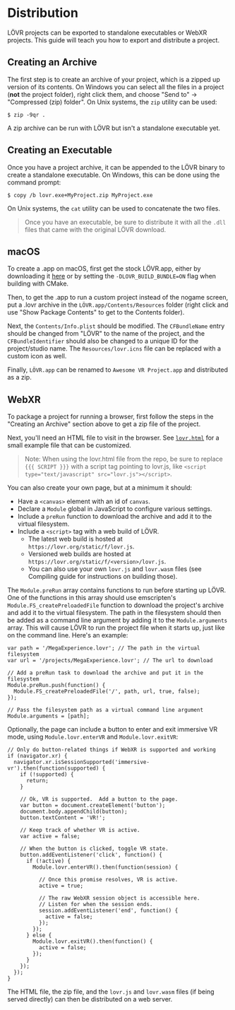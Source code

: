 Distribution
===

LÖVR projects can be exported to standalone executables or WebXR projects.  This guide will teach you
how to export and distribute a project.

Creating an Archive
---

The first step is to create an archive of your project, which is a zipped up version of its
contents.  On Windows you can select all the files in a project (**not** the project folder), right
click them, and choose "Send to" -> "Compressed (zip) folder".  On Unix systems, the `zip` utility
can be used:

```
$ zip -9qr .
```

A zip archive can be run with LÖVR but isn't a standalone executable yet.

Creating an Executable
---

Once you have a project archive, it can be appended to the LÖVR binary to create a standalone
executable.  On Windows, this can be done using the command prompt:

```
$ copy /b lovr.exe+MyProject.zip MyProject.exe
```

On Unix systems, the `cat` utility can be used to concatenate the two files.

> Once you have an executable, be sure to distribute it with all the `.dll` files that came with the
original LÖVR download.

macOS
---

To create a .app on macOS, first get the stock LÖVR.app, either by downloading it
[here](https://lovr.org/download/mac) or by setting the `-DLOVR_BUILD_BUNDLE=ON` flag when building
with CMake.

Then, to get the .app to run a custom project instead of the nogame screen, put a .lovr archive in
the `LÖVR.app/Contents/Resources` folder (right click and use "Show Package Contents" to get to the
Contents folder).

Next, the `Contents/Info.plist` should be modified.  The `CFBundleName` entry should be changed from
"LÖVR" to the name of the project, and the `CFBundleIdentifier` should also be changed to a unique
ID for the project/studio name.  The `Resources/lovr.icns` file can be replaced with a custom icon
as well.

Finally, `LÖVR.app` can be renamed to `Awesome VR Project.app` and distributed as a zip.

WebXR
---

To package a project for running a browser, first follow the steps in the "Creating an Archive"
section above to get a zip file of the project.

Next, you'll need an HTML file to visit in the browser.  See [`lovr.html`](https://github.com/bjornbytes/lovr/blob/master/etc/lovr.html)
for a small example file that can be customized.

> Note: When using the lovr.html file from the repo, be sure to replace `{{{ SCRIPT }}}` with a
> script tag pointing to lovr.js, like `<script type="text/javascript" src="lovr.js"></script>`.

You can also create your own page, but at a minimum it should:

- Have a `<canvas>` element with an id of `canvas`.
- Declare a `Module` global in JavaScript to configure various settings.
- Include a `preRun` function to download the archive and add it to the virtual filesystem.
- Include a `<script>` tag with a web build of LÖVR.
  - The latest web build is hosted at `https://lovr.org/static/f/lovr.js`.
  - Versioned web builds are hosted at `https://lovr.org/static/f/<version>/lovr.js`.
  - You can also use your own `lovr.js` and `lovr.wasm` files (see Compiling guide for instructions
    on building those).

The `Module.preRun` array contains functions to run before starting up LÖVR.  One of the functions
in this array should use emscripten's `Module.FS_createPreloadedFile` function to download the
project's archive and add it to the virtual filesystem.  The path in the filesystem should then be
added as a command line argument by adding it to the `Module.arguments` array.  This will cause LÖVR
to run the project file when it starts up, just like on the command line.  Here's an example:

```
var path = '/MegaExperience.lovr'; // The path in the virtual filesystem
var url = '/projects/MegaExperience.lovr'; // The url to download

// Add a preRun task to download the archive and put it in the filesystem
Module.preRun.push(function() {
  Module.FS_createPreloadedFile('/', path, url, true, false);
});

// Pass the filesystem path as a virtual command line argument
Module.arguments = [path];
```

Optionally, the page can include a button to enter and exit immersive VR mode, using
`Module.lovr.enterVR` and `Module.lovr.exitVR`:

```
// Only do button-related things if WebXR is supported and working
if (navigator.xr) {
  navigator.xr.isSessionSupported('immersive-vr').then(function(supported) {
    if (!supported) {
      return;
    }

    // Ok, VR is supported.  Add a button to the page.
    var button = document.createElement('button');
    document.body.appendChild(button);
    button.textContent = 'VR!';

    // Keep track of whether VR is active.
    var active = false;

    // When the button is clicked, toggle VR state.
    button.addEventListener('click', function() {
      if (!active) {
        Module.lovr.enterVR().then(function(session) {

          // Once this promise resolves, VR is active.
          active = true;

          // The raw WebXR session object is accessible here.
          // Listen for when the session ends.
          session.addEventListener('end', function() {
            active = false;
          });
        });
      } else {
        Module.lovr.exitVR().then(function() {
          active = false;
        });
      }
    });
  });
}
```

The HTML file, the zip file, and the `lovr.js` and `lovr.wasm` files (if being served directly)
can then be distributed on a web server.
